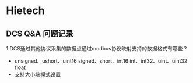 # Hietech
## DCS Q&A 问题记录

1.DCS通过其他协议采集的数据点通过modbus协议映射支持的数据格式有哪些？
  
  * unsigned、ushort、uint16  signed、short、int16  int、int32、uint、uint32  float
  * 支持大小端模式设置
